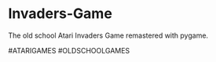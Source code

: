 # Invaders-Game
The old school Atari Invaders Game remastered with pygame.

#ATARIGAMES #OLDSCHOOLGAMES
